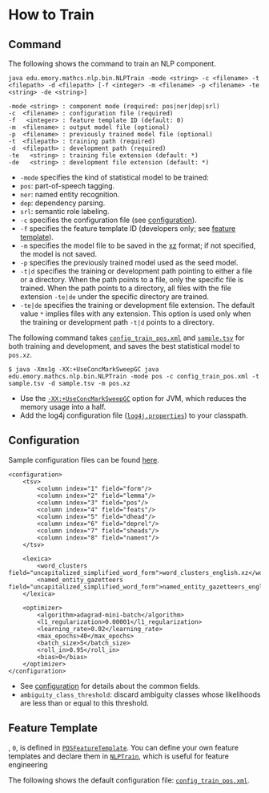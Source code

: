 # How to Train

## Command

The following shows the command to train an NLP component.

```
java edu.emory.mathcs.nlp.bin.NLPTrain -mode <string> -c <filename> -t <filepath> -d <filepath> [-f <integer> -m <filename> -p <filename> -te <string> -de <string>]

-mode <string> : component mode (required: pos|ner|dep|srl)
-c  <filename> : configuration file (required)
-f   <integer> : feature template ID (default: 0)
-m  <filename> : output model file (optional)
-p  <filename> : previously trained model file (optional)
-t  <filepath> : training path (required)
-d  <filepath> : development path (required)
-te   <string> : training file extension (default: *)
-de   <string> : development file extension (default: *)
```

* `-mode` specifies the kind of statistical model to be trained:
 * `pos`: part-of-speech tagging.
 * `ner`: named entity recognition.
 * `dep`: dependency parsing.
 * `srl`: semantic role labeling.
* `-c` specifies the configuration file (see [configuration](#configuration)).
* `-f` specifies the feature template ID (developers only; see [feature template](feature-template)).
* `-m` specifies the model file to be saved in the [xz](http://tukaani.org) format; if not specified, the model is not saved.
* `-p` specifies the previously trained model used as the seed model.
* `-t|d` specifies the training or development path pointing to either a file or a directory. When the path points to a file, only the specific file is trained. When the path points to a directory, all files with the file extension `-te|de` under the specific directory are trained.
* `-te|de` specifies the training or development file extension. The default value `*` implies files with any extension. This option is used only when the training or development path `-t|d` points to a directory.

The following command takes [`config_train_pos.xml`](../../src/main/resources/configuration/config_train_pos.xml) and [`sample.tsv`](../../src/main/resources/dat/sample.tsv) for both training and development, and saves the best statistical model to `pos.xz`.

```
$ java -Xmx1g -XX:+UseConcMarkSweepGC java edu.emory.mathcs.nlp.bin.NLPTrain -mode pos -c config_train_pos.xml -t sample.tsv -d sample.tsv -m pos.xz
```

* Use the [`-XX:+UseConcMarkSweepGC`](http://www.oracle.com/technetwork/java/tuning-139912.html) option for JVM, which reduces the memory usage into a half.
* Add the log4j configuration file ([`log4j.properties`](../../src/main/resources/configuration/log4j.properties)) to your classpath.

## Configuration

Sample configuration files can be found [here](../../src/main/resources/configuration/).

```
<configuration>
    <tsv>
        <column index="1" field="form"/>
        <column index="2" field="lemma"/>
        <column index="3" field="pos"/>
        <column index="4" field="feats"/>
        <column index="5" field="dhead"/>
        <column index="6" field="deprel"/>
        <column index="7" field="sheads"/>
        <column index="8" field="nament"/>
    </tsv>

    <lexica>
        <word_clusters field="uncapitalized_simplified_word_form">word_clusters_english.xz</word_clusters>
        <named_entity_gazetteers field="uncapitalized_simplified_word_form">named_entity_gazetteers_english.xz</named_entity_gazetteers>
    </lexica>

    <optimizer>
        <algorithm>adagrad-mini-batch</algorithm>
        <l1_regularization>0.00001</l1_regularization>
        <learning_rate>0.02</learning_rate>
        <max_epochs>40</max_epochs>
        <batch_size>5</batch_size>
        <roll_in>0.95</roll_in>
        <bias>0</bias>
    </optimizer>
</configuration>
```

* See [configuration](../specification/configuration.md#training) for details about the common fields.
* `ambiguity_class_threshold`: discard ambiguity classes whose likelihoods are less than or equal to this threshold.

## Feature Template

, `0`, is defined in [`POSFeatureTemplate`](../../src/main/java/edu/emory/mathcs/nlp/component/pos/POSFeatureTemplate.java). You can define your own feature templates and declare them in [`NLPTrain`](../../src/main/java/edu/emory/mathcs/nlp/bin/NLPTrain.java), which is useful for feature engineering

  The following shows the default configuration file: [`config_train_pos.xml`](../../src/main/resources/configuration/config_train_pos.xml).